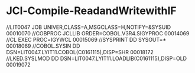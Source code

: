 # JCl-Compile-ReadandWritewithIF

//LIT0047      JOB    UNIVER,CLASS=A,MSGCLASS=H,NOTIFY=&SYSUID          00010070
//COBPROC      JCLLIB ORDER=COBOL.V3R4.SIGYPROC                         00014069
//CL           EXEC   PROC=IGYWCL                                       00015069
//SYSPRINT     DD     SYSOUT=*                                          00018069
//COBOL.SYSIN  DD     DSN=LIT0047.LYIT11.COBOL(C0161115),DISP=SHR       00018172
//LKED.SYSLMOD DD     DSN=LIT0047.LYIT11.LOADLIB(C0161115),DISP=OLD     00019072
 
